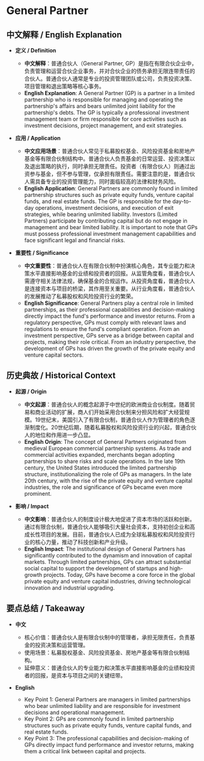 # General Partner

## 中文解释 / English Explanation

* **定义 / Definition**  
  - **中文解释**：普通合伙人（General Partner, GP）是指在有限合伙企业中，负责管理和运营合伙企业事务，并对合伙企业的债务承担无限连带责任的合伙人。普通合伙人通常是专业的投资管理团队或公司，负责投资决策、项目管理和退出策略等核心事务。  
  - **English Explanation**: A General Partner (GP) is a partner in a limited partnership who is responsible for managing and operating the partnership's affairs and bears unlimited joint liability for the partnership's debts. The GP is typically a professional investment management team or firm responsible for core activities such as investment decisions, project management, and exit strategies.

* **应用 / Application**  
  - **中文应用场景**：普通合伙人常见于私募股权基金、风险投资基金和房地产基金等有限合伙制结构中。普通合伙人负责基金的日常运营、投资决策以及退出策略的执行，同时承担无限责任。投资者（有限合伙人）则通过出资参与基金，但不参与管理，仅承担有限责任。需要注意的是，普通合伙人需具备专业的投资管理能力，同时面临较高的法律和财务风险。  
  - **English Application**: General Partners are commonly found in limited partnership structures such as private equity funds, venture capital funds, and real estate funds. The GP is responsible for the day-to-day operations, investment decisions, and execution of exit strategies, while bearing unlimited liability. Investors (Limited Partners) participate by contributing capital but do not engage in management and bear limited liability. It is important to note that GPs must possess professional investment management capabilities and face significant legal and financial risks.

* **重要性 / Significance**  
  - **中文重要性**：普通合伙人在有限合伙制中扮演核心角色，其专业能力和决策水平直接影响基金的业绩和投资者的回报。从监管角度看，普通合伙人需遵守相关法律法规，确保基金的合规运作。从投资角度看，普通合伙人是连接资本与项目的桥梁，其作用至关重要。从行业角度看，普通合伙人的发展推动了私募股权和风险投资行业的繁荣。  
  - **English Significance**: General Partners play a central role in limited partnerships, as their professional capabilities and decision-making directly impact the fund's performance and investor returns. From a regulatory perspective, GPs must comply with relevant laws and regulations to ensure the fund's compliant operation. From an investment perspective, GPs serve as a bridge between capital and projects, making their role critical. From an industry perspective, the development of GPs has driven the growth of the private equity and venture capital sectors.

## 历史典故 / Historical Context

* **起源 / Origin**  
  - **中文起源**：普通合伙人的概念起源于中世纪的欧洲商业合伙制度。随着贸易和商业活动的扩展，商人们开始采用合伙制来分担风险和扩大经营规模。19世纪末，美国引入了有限合伙制，普通合伙人作为管理者的角色逐渐制度化。20世纪后期，随着私募股权和风险投资行业的兴起，普通合伙人的地位和作用进一步凸显。  
  - **English Origin**: The concept of General Partners originated from medieval European commercial partnership systems. As trade and commercial activities expanded, merchants began adopting partnerships to share risks and scale operations. In the late 19th century, the United States introduced the limited partnership structure, institutionalizing the role of GPs as managers. In the late 20th century, with the rise of the private equity and venture capital industries, the role and significance of GPs became even more prominent.

* **影响 / Impact**  
  - **中文影响**：普通合伙人的制度设计极大地促进了资本市场的活跃和创新。通过有限合伙制，普通合伙人能够吸引大量社会资本，支持初创企业和高成长性项目的发展。目前，普通合伙人已成为全球私募股权和风险投资行业的核心力量，推动了科技创新和产业升级。  
  - **English Impact**: The institutional design of General Partners has significantly contributed to the dynamism and innovation of capital markets. Through limited partnerships, GPs can attract substantial social capital to support the development of startups and high-growth projects. Today, GPs have become a core force in the global private equity and venture capital industries, driving technological innovation and industrial upgrading.

## 要点总结 / Takeaway

* **中文**  
  - 核心价值：普通合伙人是有限合伙制中的管理者，承担无限责任，负责基金的投资决策和运营管理。  
  - 使用场景：私募股权基金、风险投资基金、房地产基金等有限合伙制结构。  
  - 延伸意义：普通合伙人的专业能力和决策水平直接影响基金的业绩和投资者的回报，是资本与项目之间的关键纽带。

* **English**  
  - Key Point 1: General Partners are managers in limited partnerships who bear unlimited liability and are responsible for investment decisions and operational management.  
  - Key Point 2: GPs are commonly found in limited partnership structures such as private equity funds, venture capital funds, and real estate funds.  
  - Key Point 3: The professional capabilities and decision-making of GPs directly impact fund performance and investor returns, making them a critical link between capital and projects.